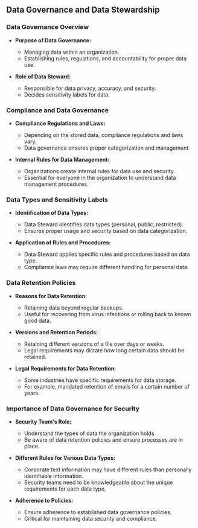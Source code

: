 ## Data Governance and Data Stewardship

### Data Governance Overview

- **Purpose of Data Governance:**
  - Managing data within an organization.
  - Establishing rules, regulations, and accountability for proper data use.

- **Role of Data Steward:**
  - Responsible for data privacy, accuracy, and security.
  - Decides sensitivity labels for data.

### Compliance and Data Governance

- **Compliance Regulations and Laws:**
  - Depending on the stored data, compliance regulations and laws vary.
  - Data governance ensures proper categorization and management.

- **Internal Rules for Data Management:**
  - Organizations create internal rules for data use and security.
  - Essential for everyone in the organization to understand data management procedures.

### Data Types and Sensitivity Labels

- **Identification of Data Types:**
  - Data Steward identifies data types (personal, public, restricted).
  - Ensures proper usage and security based on data categorization.

- **Application of Rules and Procedures:**
  - Data Steward applies specific rules and procedures based on data type.
  - Compliance laws may require different handling for personal data.

### Data Retention Policies

- **Reasons for Data Retention:**
  - Retaining data beyond regular backups.
  - Useful for recovering from virus infections or rolling back to known good data.

- **Versions and Retention Periods:**
  - Retaining different versions of a file over days or weeks.
  - Legal requirements may dictate how long certain data should be retained.

- **Legal Requirements for Data Retention:**
  - Some industries have specific requirements for data storage.
  - For example, mandated retention of emails for a certain number of years.

### Importance of Data Governance for Security

- **Security Team's Role:**
  - Understand the types of data the organization holds.
  - Be aware of data retention policies and ensure processes are in place.

- **Different Rules for Various Data Types:**
  - Corporate text information may have different rules than personally identifiable information.
  - Security teams need to be knowledgeable about the unique requirements for each data type.

- **Adherence to Policies:**
  - Ensure adherence to established data governance policies.
  - Critical for maintaining data security and compliance.